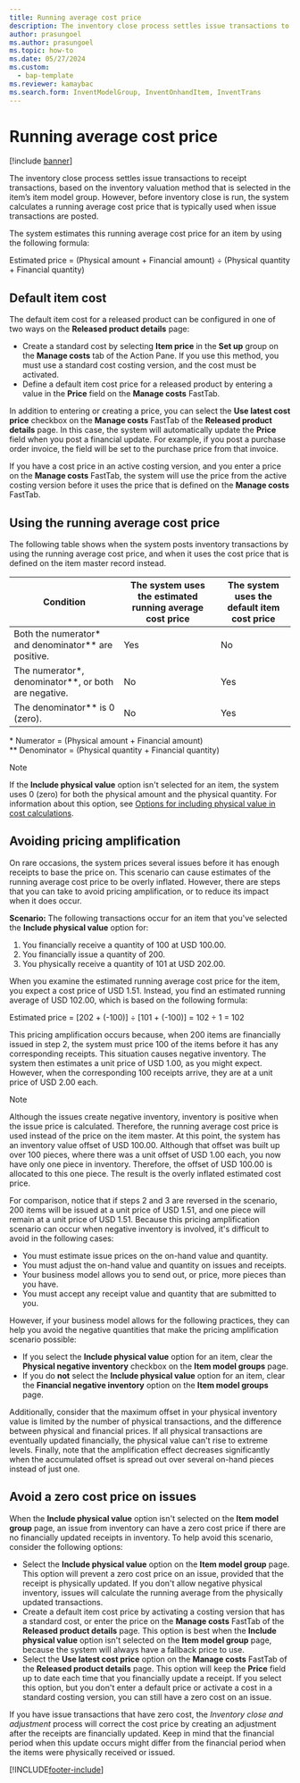 ```yaml
---
title: Running average cost price
description: The inventory close process settles issue transactions to receipt transactions, based on the inventory valuation method that is selected.
author: prasungoel
ms.author: prasungoel
ms.topic: how-to
ms.date: 05/27/2024
ms.custom:
  - bap-template
ms.reviewer: kamaybac
ms.search.form: InventModelGroup, InventOnhandItem, InventTrans
---
```


# Running average cost price

[!include [banner](../includes/banner.md)]

The inventory close process settles issue transactions to receipt transactions, based on the inventory valuation method that is selected in the item’s item model group. However, before inventory close is run, the system calculates a running average cost price that is typically used when issue transactions are posted.

The system estimates this running average cost price for an item by using the following formula:

Estimated price = (Physical amount + Financial amount) ÷ (Physical quantity + Financial quantity)

## Default item cost

The default item cost for a released product can be configured in one of two ways on the **Released product details** page:

- Create a standard cost by selecting **Item price** in the **Set up** group on the **Manage costs** tab of the Action Pane. If you use this method, you must use a standard cost costing version, and the cost must be activated.
- Define a default item cost price for a released product by entering a value in the **Price** field on the **Manage costs** FastTab.

In addition to entering or creating a price, you can select the **Use latest cost price** checkbox on the **Manage costs** FastTab of the **Released product details** page. In this case, the system will automatically update the **Price** field when you post a financial update. For example, if you post a purchase order invoice, the field will be set to the purchase price from that invoice.

If you have a cost price in an active costing version, and you enter a price on the **Manage costs** FastTab, the system will use the price from the active costing version before it uses the price that is defined on the **Manage costs** FastTab.

## Using the running average cost price

The following table shows when the system posts inventory transactions by using the running average cost price, and when it uses the cost price that is defined on the item master record instead.

| Condition | The system uses the estimated running average cost price | The system uses the default item cost price |
| --- | --- | --- |
| Both the numerator\* and denominator\*\* are positive. | Yes | No |
| The numerator\*, denominator\*\*, or both are negative. | No | Yes |
| The denominator\*\* is 0 (zero). | No | Yes |

\* Numerator = (Physical amount + Financial amount)  
\*\* Denominator = (Physical quantity + Financial quantity)

> [!NOTE]
> If the **Include physical value** option isn't selected for an item, the system uses 0 (zero) for both the physical amount and the physical quantity. For information about this option, see [Options for including physical value in cost calculations](include-physical-value.md).

## Avoiding pricing amplification

On rare occasions, the system prices several issues before it has enough receipts to base the price on. This scenario can cause estimates of the running average cost price to be overly inflated. However, there are steps that you can take to avoid pricing amplification, or to reduce its impact when it does occur.

**Scenario:** The following transactions occur for an item that you've selected the **Include physical value** option for:

1. You financially receive a quantity of 100 at USD 100.00.
2. You financially issue a quantity of 200.
3. You physically receive a quantity of 101 at USD 202.00.

When you examine the estimated running average cost price for the item, you expect a cost price of USD 1.51. Instead, you find an estimated running average of USD 102.00, which is based on the following formula:

Estimated price = \[202 + (-100)\] ÷ \[101 + (-100)\] = 102 ÷ 1 = 102

This pricing amplification occurs because, when 200 items are financially issued in step 2, the system must price 100 of the items before it has any corresponding receipts. This situation causes negative inventory. The system then estimates a unit price of USD 1.00, as you might expect. However, when the corresponding 100 receipts arrive, they are at a unit price of USD 2.00 each.

> [!NOTE]
> Although the issues create negative inventory, inventory is positive when the issue price is calculated. Therefore, the running average cost price is used instead of the price on the item master. At this point, the system has an inventory value offset of USD 100.00. Although that offset was built up over 100 pieces, where there was a unit offset of USD 1.00 each, you now have only one piece in inventory. Therefore, the offset of USD 100.00 is allocated to this one piece. The result is the overly inflated estimated cost price.
>
> For comparison, notice that if steps 2 and 3 are reversed in the scenario, 200 items will be issued at a unit price of USD 1.51, and one piece will remain at a unit price of USD 1.51. Because this pricing amplification scenario can occur when negative inventory is involved, it's difficult to avoid in the following cases:
>
> - You must estimate issue prices on the on-hand value and quantity.
> - You must adjust the on-hand value and quantity on issues and receipts.
> - Your business model allows you to send out, or price, more pieces than you have.
> - You must accept any receipt value and quantity that are submitted to you.

However, if your business model allows for the following practices, they can help you avoid the negative quantities that make the pricing amplification scenario possible:

- If you select the **Include physical value** option for an item, clear the **Physical negative inventory** checkbox on the **Item model groups** page.
- If you do **not** select the **Include physical value** option for an item, clear the **Financial negative inventory** option on the **Item model groups** page.

Additionally, consider that the maximum offset in your physical inventory value is limited by the number of physical transactions, and the difference between physical and financial prices. If all physical transactions are eventually updated financially, the physical value can't rise to extreme levels. Finally, note that the amplification effect decreases significantly when the accumulated offset is spread out over several on-hand pieces instead of just one.

## Avoid a zero cost price on issues

When the **Include physical value** option isn't selected on the **Item model group** page, an issue from inventory can have a zero cost price if there are no financially updated receipts in inventory. To help avoid this scenario, consider the following options:

- Select the **Include physical value** option on the **Item model group** page. This option will prevent a zero cost price on an issue, provided that the receipt is physically updated. If you don't allow negative physical inventory, issues will calculate the running average from the physically updated transactions.
- Create a default item cost price by activating a costing version that has a standard cost, or enter the price on the **Manage costs** FastTab of the **Released product details** page. This option is best when the **Include physical value** option isn't selected on the **Item model group** page, because the system will always have a fallback price to use.
- Select the **Use latest cost price** option on the **Manage costs** FastTab of the **Released product details** page. This option will keep the **Price** field up to date each time that you financially update a receipt. If you select this option, but you don't enter a default price or activate a cost in a standard costing version, you can still have a zero cost on an issue.

If you have issue transactions that have zero cost, the *Inventory close and adjustment* process will correct the cost price by creating an adjustment after the receipts are financially updated. Keep in mind that the financial period when this update occurs might differ from the financial period when the items were physically received or issued.

[!INCLUDE[footer-include](../../includes/footer-banner.md)]
